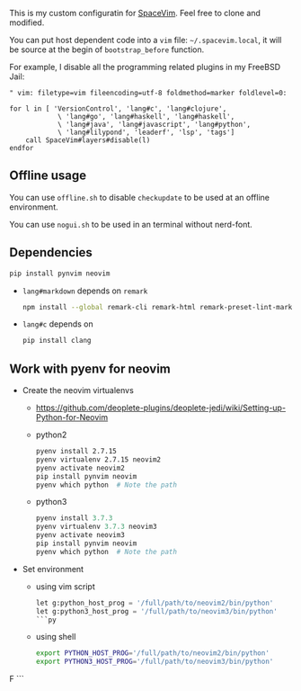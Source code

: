 This is my custom configuratin for [SpaceVim][].  Feel free to clone and modified.

You can put host dependent code into a ``vim`` file: ``~/.spacevim.local``, it will be source at the begin of ``bootstrap_before`` function.

For example, I disable all the programming related plugins in my FreeBSD Jail:

```vim
" vim: filetype=vim fileencoding=utf-8 foldmethod=marker foldlevel=0:

for l in [ 'VersionControl', 'lang#c', 'lang#clojure', 
            \ 'lang#go', 'lang#haskell', 'lang#haskell',
            \ 'lang#java', 'lang#javascript', 'lang#python',
            \ 'lang#lilypond', 'leaderf', 'lsp', 'tags']
    call SpaceVim#layers#disable(l)
endfor
```

## Offline usage

You can use ``offline.sh`` to disable ``checkupdate`` to be used at an offline environment.

You can use ``nogui.sh`` to be used in an terminal without nerd-font.

## Dependencies

```sh
pip install pynvim neovim
```

* ``lang#markdown`` depends on ``remark``

  ```sh
  npm install --global remark-cli remark-html remark-preset-lint-markdown-style-guide
  ```

* ``lang#c`` depends on

  ```sh
  pip install clang
  ```

## Work with pyenv for neovim

* Create the neovim virtualenvs

  * <https://github.com/deoplete-plugins/deoplete-jedi/wiki/Setting-up-Python-for-Neovim>

  * python2

    ```sh
    pyenv install 2.7.15
    pyenv virtualenv 2.7.15 neovim2
    pyenv activate neovim2
    pip install pynvim neovim
    pyenv which python  # Note the path
    ```

  * python3

    ```py
    pyenv install 3.7.3
    pyenv virtualenv 3.7.3 neovim3
    pyenv activate neovim3
    pip install pynvim neovim
    pyenv which python  # Note the path
    ```

* Set environment

  * using vim script

    ```py
    let g:python_host_prog = '/full/path/to/neovim2/bin/python'
    let g:python3_host_prog = '/full/path/to/neovim3/bin/python'
    ```py

  * using shell

    ```sh
    export PYTHON_HOST_PROG='/full/path/to/neovim2/bin/python'
    export PYTHON3_HOST_PROG='/full/path/to/neovim3/bin/python'
F
    ```

[SpaceVim]: https://spacevim.org
